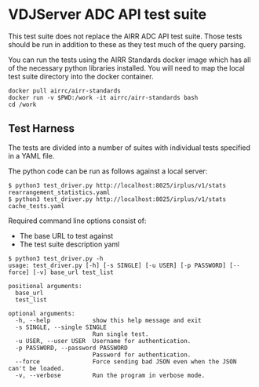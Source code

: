 # VDJServer ADC API test suite

This test suite does not replace the AIRR ADC API test suite. Those tests should be run
in addition to these as they test much of the query parsing.

You can run the tests using the AIRR Standards docker image which has all of the
necessary python libraries installed. You will need to map the local test suite
directory into the docker container.

```
docker pull airrc/airr-standards
docker run -v $PWD:/work -it airrc/airr-standards bash
cd /work
```

## Test Harness

The tests are divided into a number of suites with individual tests specified in a YAML file.

The python code can be run as follows against a local server:
```
$ python3 test_driver.py http://localhost:8025/irplus/v1/stats rearrangement_statistics.yaml
$ python3 test_driver.py http://localhost:8025/irplus/v1/stats cache_tests.yaml
```

Required command line options consist of:
- The base URL to test against
- The test suite description yaml

```
$ python3 test_driver.py -h
usage: test_driver.py [-h] [-s SINGLE] [-u USER] [-p PASSWORD] [--force] [-v] base_url test_list

positional arguments:
  base_url
  test_list

optional arguments:
  -h, --help            show this help message and exit
  -s SINGLE, --single SINGLE
                        Run single test.
  -u USER, --user USER  Username for authentication.
  -p PASSWORD, --password PASSWORD
                        Password for authentication.
  --force               Force sending bad JSON even when the JSON can't be loaded.
  -v, --verbose         Run the program in verbose mode.
```

